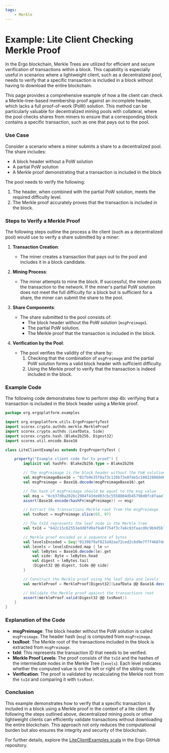 ```yaml
---
tags:
    - Merkle
---
```


# Example: Lite Client Checking Merkle Proof

In the Ergo blockchain, Merkle Trees are utilized for efficient and secure verification of transactions within a block. This capability is especially useful in scenarios where a lightweight client, such as a decentralized pool, needs to verify that a specific transaction is included in a block without having to download the entire blockchain.

This page provides a comprehensive example of how a lite client can check a Merkle-tree-based membership proof against an incomplete header, which lacks a full proof-of-work (PoW) solution. This method can be particularly valuable for decentralized mining pools with collateral, where the pool checks shares from miners to ensure that a corresponding block contains a specific transaction, such as one that pays out to the pool.

### Use Case

Consider a scenario where a miner submits a share to a decentralized pool. The share includes:

- A block header without a PoW solution
- A partial PoW solution
- A Merkle proof demonstrating that a transaction is included in the block

The pool needs to verify the following:

1. The header, when combined with the partial PoW solution, meets the required difficulty level.
2. The Merkle proof accurately proves that the transaction is included in the block.

### Steps to Verify a Merkle Proof

The following steps outline the process a lite client (such as a decentralized pool) would use to verify a share submitted by a miner:

1. **Transaction Creation**:
     - The miner creates a transaction that pays out to the pool and includes it in a block candidate.

2. **Mining Process**:
     - The miner attempts to mine the block. If successful, the miner posts the transaction to the network. If the miner's partial PoW solution does not meet the full difficulty for a block but is sufficient for a share, the miner can submit the share to the pool.

3. **Share Components**:
     - The share submitted to the pool consists of:
         - The block header without the PoW solution (`msgPreimage`).
         - The partial PoW solution.
         - The Merkle proof that the transaction is included in the block.

4. **Verification by the Pool**:
     - The pool verifies the validity of the share by:
         1. Checking that the combination of `msgPreimage` and the partial PoW solution forms a valid block header with sufficient difficulty.
         2. Using the Merkle proof to verify that the transaction is indeed included in the block.

### Example Code

The following code demonstrates how to perform step 4b: verifying that a transaction is included in the block header using a Merkle proof.

```scala
package org.ergoplatform.examples

import org.ergoplatform.utils.ErgoPropertyTest
import scorex.crypto.authds.merkle.MerkleProof
import scorex.crypto.authds.{LeafData, Side}
import scorex.crypto.hash.{Blake2b256, Digest32}
import scorex.util.encode.Base16

class LiteClientExamples extends ErgoPropertyTest {

    property("Example client code for tx proof") {
        implicit val hashFn: Blake2b256.type = Blake2b256

        // The msgPreimage is the block header without the PoW solution
        val msgPreimageBase16 = "01fb9e35f8a73c128b73e8fde5c108228060d68f11a69359ee0fb9bfd84e7ecde6d19957ccbbe75b075b3baf1cac6126b6e80b5770258f4cec29fbde92337faeec74c851610658a40f5ae74aa3a4babd5751bd827a6ccc1fe069468ef487cb90a8c452f6f90ab0b6c818f19b5d17befd85de199d533893a359eb25e7804c8b5d7514d784c8e0e52dabae6e89a9d6ed9c84388b228e7cdee09462488c636a87931d656eb8b40f82a507008ccacbee05000000"
        val msgPreimage = Base16.decode(msgPreimageBase16).get

        // The hash of msgPreimage should be equal to the msg value
        val msg = "6cb37d0a202bc2984f43de003cbc5558804db45798d0fc8faae7390b96d42d15"
        assert(Base16.encode(hashFn(msgPreimage)) == msg)

        // Extract the transactions Merkle root from the msgPreimage
        val txsRoot = msgPreimage.slice(65, 97)

        // The txId represents the leaf node in the Merkle tree
        val txId = "642c15c62553edd8fd9af9a6f754f3c7a6c03faacd0c9b9d5b7d11052c6c6fe8"

        // Merkle proof encoded as a sequence of bytes
        val levelsEncoded = Seq("0139b79af823a92aa72ced2c6d9e7f7f4687de5b5af7fab0ad205d3e54bda3f3ae")
        val levels = levelsEncoded.map { le =>
            val leBytes = Base16.decode(le).get
            val side: Byte = leBytes.head
            val digest = leBytes.tail
            (Digest32 @@ digest, Side @@ side)
        }

        // Construct the Merkle proof using the leaf data and levels
        val merkleProof = MerkleProof[Digest32](LeafData @@ Base16.decode(txId).get, levels)

        // Validate the Merkle proof against the transactions root
        assert(merkleProof.valid(Digest32 @@ txsRoot))
    }
}
```

### Explanation of the Code

- **msgPreimage**: The block header without the PoW solution is called `msgPreimage`. The header hash (`msg`) is computed from `msgPreimage`.
- **txsRoot**: The Merkle root of the transactions included in the block is extracted from `msgPreimage`.
- **txId**: This represents the transaction ID that needs to be verified.
- **Merkle Proof Levels**: The proof consists of the `txId` and the hashes of the intermediate nodes in the Merkle Tree (`levels`). Each level indicates whether the computed value is on the left or right of the sibling node.
- **Verification**: The proof is validated by recalculating the Merkle root from the `txId` and comparing it with `txsRoot`.

### Conclusion

This example demonstrates how to verify that a specific transaction is included in a block using a Merkle proof in the context of a lite client. By following the steps outlined above, decentralized mining pools or other lightweight clients can efficiently validate transactions without downloading the entire blockchain. This approach not only reduces the computational burden but also ensures the integrity and security of the blockchain.

For further details, explore the [LiteClientExamples.scala](https://github.com/ergoplatform/ergo/blob/85dfd1a39700ef4ff6a45766fc103e624873f652/src/test/scala/org/ergoplatform/examples/LiteClientExamples.scala#L11) in the Ergo GitHub repository.
